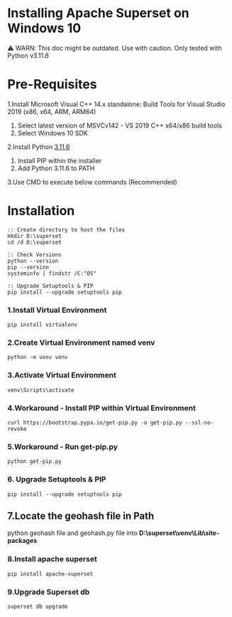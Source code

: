 # Installing Apache Superset on Windows 10
⚠️ WARN: This doc might be outdated. Use with caution. Only tested with Python v3.11.6

# Pre-Requisites

1.Install Microsoft Visual C++ 14.x standalone: Build Tools for Visual Studio 2019 (x86, x64, ARM, ARM64)

1. Select latest version of MSVCv142 - VS 2019 C++ x64/x86 build tools
2. Select Windows 10 SDK

2.Install Python [3.11.6](https://www.python.org/downloads/release/python-3116/)

1. Install PIP within the installer
2. Add Python 3.11.6 to PATH

3.Use CMD to execute below commands (Recommended)

# Installation
```
:: Create directory to host the files
mkdir D:\superset
cd /d D:\superset

:: Check Versions
python --version
pip --version
systeminfo | findstr /C:"OS"

:: Upgrade Setuptools & PIP
pip install --upgrade setuptools pip

```
### 1.Install Virtual Environment
    pip install virtualenv

### 2.Create Virtual Environment named venv
    python -m venv venv

### 3.Activate Virtual Environment
    venv\Scripts\activate

### 4.Workaround - Install PIP within Virtual Environment
    curl https://bootstrap.pypa.io/get-pip.py -o get-pip.py --ssl-no-revoke

### 5.Workaround - Run get-pip.py
    python get-pip.py

### 6. Upgrade Setuptools & PIP
    pip install --upgrade setuptools pip

## 7.Locate the geohash file in Path
python geohash file and geohash.py file into **D:\superset\venv\Lib\site-packages**

### 8.Install apache superset
    pip install apache-superset

### 9.Upgrade Superset db
    superset db upgrade
